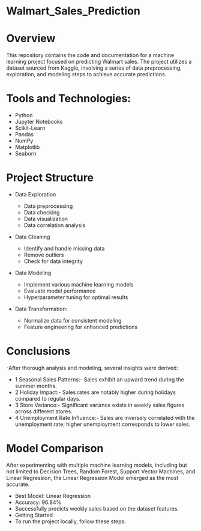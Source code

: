 # Walmart_Sales_Prediction
# Overview
This repository contains the code and documentation for a machine learning project focused on predicting Walmart sales. The project utilizes a dataset sourced from Kaggle, involving a series of data preprocessing, exploration, and modeling steps to achieve accurate predictions.

# Tools and Technologies:
  * Python
  * Jupyter Notebooks
  * Scikit-Learn
  * Pandas
  * NumPy
  * Matplotlib
  * Seaborn

# Project Structure
* Data Exploration
  * Data preprocessing
  * Data checking
  * Data visualization
  * Data correlation analysis

* Data Cleaning
  * Identify and handle missing data
  * Remove outliers
  * Check for data integrity

* Data Modeling
  * Implement various machine learning models
  * Evaluate model performance
  * Hyperparameter tuning for optimal results

* Data Transformation:
  * Normalize data for consistent modeling
  * Feature engineering for enhanced predictions

# Conclusions
-After thorough analysis and modeling, several insights were derived:

* 1 Seasonal Sales Patterns:- Sales exhibit an upward trend during the summer months.
* 2 Holiday Impact:- Sales rates are notably higher during holidays compared to regular days.
* 3 Store Variance:- Significant variance exists in weekly sales figures across different stores.
* 4 Unemployment Rate Influence:- Sales are inversely correlated with the unemployment rate; higher unemployment corresponds to lower sales.
# Model Comparison
After experimenting with multiple machine learning models, including but not limited to Decision Trees, Random Forest, Support Vector Machines, and Linear Regression, the Linear Regression Model emerged as the most accurate.

- Best Model: Linear Regression
- Accuracy: 96.84%
- Successfully predicts weekly sales based on the dataset features.
- Getting Started
- To run the project locally, follow these steps:









